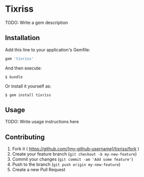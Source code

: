 # Tixriss

TODO: Write a gem description

## Installation

Add this line to your application's Gemfile:

```ruby
gem 'tixriss'
```

And then execute:

    $ bundle

Or install it yourself as:

    $ gem install tixriss

## Usage

TODO: Write usage instructions here

## Contributing

1. Fork it ( https://github.com/[my-github-username]/tixriss/fork )
2. Create your feature branch (`git checkout -b my-new-feature`)
3. Commit your changes (`git commit -am 'Add some feature'`)
4. Push to the branch (`git push origin my-new-feature`)
5. Create a new Pull Request

